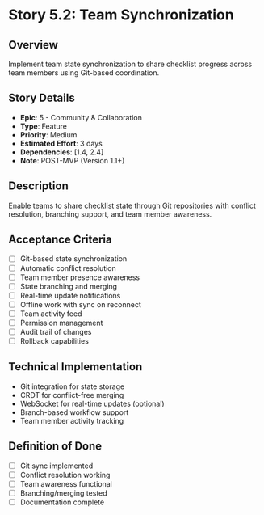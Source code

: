 # Story 5.2: Team Synchronization

## Overview

Implement team state synchronization to share checklist progress across team members using Git-based coordination.

## Story Details

- **Epic**: 5 - Community & Collaboration
- **Type**: Feature
- **Priority**: Medium
- **Estimated Effort**: 3 days
- **Dependencies**: [1.4, 2.4]
- **Note**: POST-MVP (Version 1.1+)

## Description

Enable teams to share checklist state through Git repositories with conflict resolution, branching support, and team member awareness.

## Acceptance Criteria

- [ ] Git-based state synchronization
- [ ] Automatic conflict resolution
- [ ] Team member presence awareness
- [ ] State branching and merging
- [ ] Real-time update notifications
- [ ] Offline work with sync on reconnect
- [ ] Team activity feed
- [ ] Permission management
- [ ] Audit trail of changes
- [ ] Rollback capabilities

## Technical Implementation

- Git integration for state storage
- CRDT for conflict-free merging
- WebSocket for real-time updates (optional)
- Branch-based workflow support
- Team member activity tracking

## Definition of Done

- [ ] Git sync implemented
- [ ] Conflict resolution working
- [ ] Team awareness functional
- [ ] Branching/merging tested
- [ ] Documentation complete
